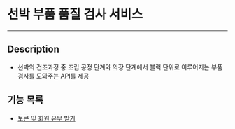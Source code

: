 # 선박 부품 품질 검사 서비스

---

## Description

- 선박의 건조과정 중 조립 공정 단계와 의장 단계에서 블럭 단위로 이루어지는 부품 검사를 도와주는 API를 제공


## 기능 목록 


- [토큰 및 회원 유무 받기](https://github.com/impati/VesselCheck/blob/main/docs/token.md)
  
